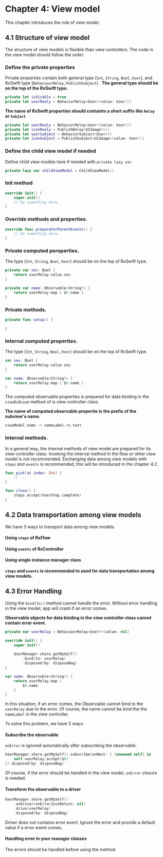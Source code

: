 # Chapter 4: View model

This chapter introduces the rule of view model.

## 4.1 Structure of view model

The structure of view models is flexible than view controllers.
The code in the view model should follow the order:

### Define the private properties

Private properties contain both general type (`Int`, `String`, `Bool`, `User`), and RxSwift type (`BehaviourRelay`, `PublishSubject`) .
**The general type should be on the top of the RxSwift type.**

```swift
private let isVisable = true
private let userRealy = BehaviorRelay<User>(value: User())
```

**The name of RxSwift properties should containts a short suffix like `Relay` or `Subject`**

```swift
private let userRealy = BehaviorRelay<User>(value: User())
private let iconRealy = PublishRelay<UIImage?>()
private let userSubject = BehaviorSubject<User>()
private let iconSubject = PublishSubject<UIImage>(value: User())
```

### Define the child view model if needed

Define child view models here if needed with `private lazy var`.

```swift
private lazy var childViewModel = ChildViewModel()
```

### Init method

```swift
override init() {
    super.init()
    // Do something here.
}
```

### Override methods and properties.

```swift
override func prepareForParentEvents() {
    // Do something here.
}
```
### Private computed peroperties.

The type (`Int`, `String`, `Bool`, `User`) should be on the top of RxSwift type.

```swift
private var sex: Bool {
    return userRelay.value.sex
}

private var name: Observable<String?> {
    return userRelay.map { $0.name }
}
```

### Private methods.

```swift
private func setup() {

}
```

### Internal computed properties.

The type (`Int`, `String`, `Bool`, `User`) should be on the top of RxSwift type.

```swift
var sex: Bool {
    return userRelay.value.sex
}

var name: Observable<String?> {
    return userRelay.map { $0.name }
}
```

The computed observable properties is prepared for data binding in the `viewDidLoad` method of is view controller class.

**The name of computed observable propertie is the prefix of the subview's name.**

```swift
viewModel.name ~> nameLabel.rx.text
```

### Internal methods.

In a general way, the internal methods of view model are prepared for its view controller class.
Invoking the internal method in the flow or other view model is not recommended.
Exchanging data among view models with `steps` and `events` is recommended, this will be introduced in the chapter 4.2.

```swift
func pick(at index: Int) {
    // ...
}

func close() {
    steps.accept(UserStep.complete)
}

```

## 4.2 Data transportation among view models

We have 3 ways to transport data among view models.

#### Using `steps` of RxFlow

#### Using `events` of RxController

#### Using single instance manager class

**`steps` and `events` is recommended to used for data transportation among view models.**

## 4.3 Error Handling

Using the `bind(to:)` method cannot handle the error.
Without error handling in the view model, app will crash if an error comes.

**Observable objects for data binding in the view controller class cannot contain error event.**

```swift
private var userRelay = BehaviourRelay<User?>(value: nil)

override init() {
    super.init()
    
    UserManager.share.getMySelf()
        .bind(to: userRelay)
        .disposed(by: disposeBag)
}

var name: Observable<String?> {
    return userRelay.map {
        $0.name
    }
}

```

In this situation, if an error comes, the Observable cannot bind to the `userRelay` due to the error.
Of course, the name cannot be bind the the `nameLabel` in the view controller.

To solve this problem, we have 3 ways:

#### Subscribe the observable

`onError` is ignored automatically after subscribing the observable.

```swift
UserManager.share.getMySelf().subscribe(onNext: { [unowned self] in
    self.userRelay.accept($0)
}).disposed(by: disposeBag)
```

Of course, if the error should be handled in the view model, `onError` closure is needed.

#### Transform the observable to a driver

```swift
UserManager.share.getMySelf()
    .asDriver(onErrorJustReturn: nil)
    .drive(userRelay)
    .disposed(by: disposeBag)
```

Driver does not contains error event.
Ignore the error and provide a default value if a error event comes.

#### Handling error in your manager classes

The errors should be handled before using the method.